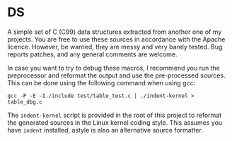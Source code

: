 DS
==

A simple set of C (C99) data structures extracted from another one of my
projects. You are free to use these sources in accordance with the Apache
licence. However, be warned, they are messy and very barely tested. Bug reports
patches, and any general comments are welcome.

In case you want to try to debug these macros, I recommend you run the
preprocessor and reformat the output and use the pre-processed sources.
This can be done using the following command when using gcc:

```
gcc -P -E -I./include test/table_test.c | ./indent-kernel > table_dbg.c
```

The `indent-kernel` script is provided in the root of this project to reformat
the generated sources in the Linux kernel coding style. This assumes you have
`indent` installed, astyle is also an alternative source formatter.
